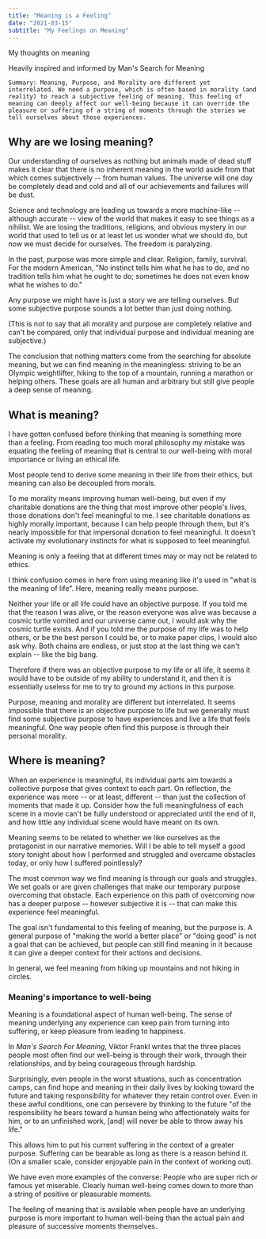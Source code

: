 ```yaml
---
title: "Meaning is a Feeling"
date: "2021-03-15"
subtitle: "My Feelings on Meaning"
---
```



My thoughts on meaning

Heavily inspired and informed by Man's Search for Meaning

	Summary: Meaning, Purpose, and Morality are different yet interrelated. We need a purpose, which is often based in morality (and reality) to reach a subjective feeling of meaning. This feeling of meaning can deeply affect our well-being because it can override the pleasure or suffering of a string of moments through the stories we tell ourselves about those experiences.

## Why are we losing meaning?

Our understanding of ourselves as nothing but animals made of dead stuff makes it clear that there is no inherent meaning in the world aside from that which comes subjectively -- from human values. The universe will one day be completely dead and cold and all of our achievements and failures will be dust.

Science and technology are leading us towards a more machine-like -- although accurate -- view of the world that makes it easy to see things as a nihilist. We are losing the traditions, religions, and obvious mystery in our world that used to tell us or at least let us wonder what we should do, but now we must decide for ourselves. The freedom is paralyzing.

In the past, purpose was more simple and clear. Religion, family, survival. For the modern American, "No instinct tells him what he has to do, and no tradition tells him what he ought to do; sometimes he does not even know what he wishes to do."

Any purpose we might have is just a story we are telling ourselves. But some subjective purpose sounds a lot better than just doing nothing.

(This is not to say that all morality and purpose are completely relative and can't be compared, only that individual purpose and individual meaning are subjective.)

The conclusion that nothing matters come from the searching for absolute meaning, but we can find meaning in the meaningless: striving to be an Olympic weightlifter, hiking to the top of a mountain, running a marathon or helping others. These goals are all human and arbitrary but still give people a deep sense of meaning.


## What is meaning?

I have gotten confused before thinking that meaning is something more than a feeling. From reading too much moral philosophy my mistake was equating the feeling of meaning that is central to our well-being with moral importance or living an ethical life. 

Most people tend to derive some meaning in their life from their ethics, but meaning can also be decoupled from morals. 

To me morality means improving human well-being, but even if my charitable donations are the thing that most improve other people's lives, those donations don't feel meaningful to me. I see charitable donations as highly morally important, because I can help people through them, but it's nearly impossible for that impersonal donation to feel meaningful. It doesn't activate my evolutionary instincts for what is supposed to feel meaningful. 

Meaning is only a feeling that at different times may or may not be related to ethics. 

I think confusion comes in here from using meaning like it's used in "what is the meaning of life". Here, meaning really means purpose. 

Neither your life or all life could have an objective purpose. If you told me that the reason I was alive, or the reason everyone was alive was because a cosmic turtle vomited and our universe came out, I would ask why the cosmic turtle exists. And if you told me the purpose of my life was to help others, or be the best person I could be, or to make paper clips, I would also ask why. Both chains are endless, or just stop at the last thing we can't explain -- like the big bang.

Therefore if there was an objective purpose to my life or all life, it seems it would have to be outside of my ability to understand it, and then it is essentially useless for me to try to ground my actions in this purpose. 

Purpose, meaning and morality are different but interrelated. It seems impossible that there is an objective purpose to life but we generally must find some subjective purpose to have experiences and live a life that feels meaningful. One way people often find this purpose is through their personal morality. 

## Where is meaning?

When an experience is meaningful, its individual parts aim towards a collective purpose that gives context to each part. On reflection, the experience was more -- or at least, different -- than just the collection of moments that made it up. Consider how the full meaningfulness of each scene in a movie can't be fully understood or appreciated until the end of it, and how little any individual scene would have meant on its own. 

Meaning seems to be related to whether we like ourselves as the protagonist in our narrative memories. Will I be able to tell myself a good story tonight about how I performed and struggled and overcame obstacles today, or only how I suffered pointlessly?

The most common way we find meaning is through our goals and struggles. We set goals or are given challenges that make our temporary purpose overcoming that obstacle. Each experience on this path of overcoming now has a deeper purpose -- however subjective it is -- that can make this experience feel meaningful.

The goal isn't fundamental to this feeling of meaning, but the purpose is. A general purpose of "making the world a better place" or "doing good" is not a goal that can be achieved, but people can still find meaning in it because it can give a deeper context for their actions and decisions.

In general, we feel meaning from hiking up mountains and not hiking in circles. 

### Meaning's importance to well-being

Meaning is a foundational aspect of human well-being. The sense of meaning underlying any experience can keep pain from turning into suffering, or keep pleasure from leading to happiness. 

In *Man's Search For Meaning*, Viktor Frankl writes that the three places people most often find our well-being is through their work, through their relationships, and by being courageous through hardship. 

Surprisingly, even people in the worst situations, such as concentration camps, can find hope and meaning in their daily lives by looking toward the future and taking responsibility for whatever they retain control over. Even in these awful conditions, one can persevere by thinking to the future "of the responsibility he bears toward a human being who affectionately waits for him, or to an unfinished work, [and] will never be able to throw away his life."

This allows him to put his current suffering in the context of a greater purpose. Suffering can be bearable as long as there is a reason behind it. (On a smaller scale, consider enjoyable pain in the context of working out).

We have even more examples of the converse: People who are super rich or famous yet miserable. Clearly human well-being comes down to more than a string of positive or pleasurable moments. 

The feeling of meaning that is available when people have an underlying purpose is more important to human well-being than the actual pain and pleasure of successive moments themselves. 